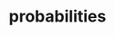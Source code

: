 ---
layout: posts_by_category
categories: probabilities
title: probabilities
permalink: /category/probabilities
---